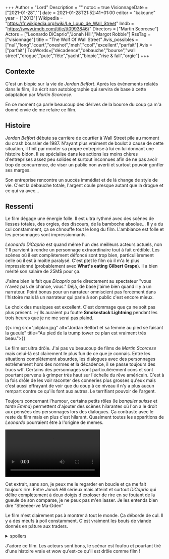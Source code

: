 +++
Author = "Lord"
Description = ""
notoc = true
VisionnageDate = ["2021-01-28",""]
date = 2021-01-28T21:52:41+01:00
editor = "kakoune"
year = ["2013"]
Wikipedia = "https://fr.wikipedia.org/wiki/Le_Loup_de_Wall_Street"
Imdb = "https://www.imdb.com/title/tt0993846/"
Directors = ["Martin Scorcese"]
Actors = ["Leonardo DiCaprio","Jonah Hill","Margot Robbie"]
RssTag = ["visionnage"]
title = "The Wolf Of Wall Street"
Avis_possibles = ["nul","long","court","oneshot","meh","cool","excellent","parfait"]
Avis = ["parfait"] 
TopWords=["décadence","débauche","bourse","wall street","drogue","pute","fête","yacht","biopic","rise & fall","orgie"]
+++
## Contexte
C'est un biopic sur la vie de *Jordan Belfort*.
Après les évènements relatés dans le film, il a écrit son autobiographie qui servira de base à cette adaptation par *Martin Scorcese*.

En ce moment ça parle beaucoup des dérives de la bourse du coup ça m'a donné envie de me refaire ce film.

## Histoire
*Jordan Belfort* débute sa carrière de courtier à Wall Street pile au moment du crash boursier de 1987.
N'ayant plus vraiment de boulot à cause de cette situation, il finit par monter sa propre entreprise à lui en lui donnant une histoire bidon.
Il se spécialise dans les actions les moins chères d'entreprises assez peu solides et surtout inconnues afin de ne pas avoir trop de concurrence, de viser un public non averti et surtout pouvoir gonfler ses marges.

Son entreprise rencontre un succès immédiat et de là change de style de vie.
C'est la débauche totale, l'argent coule presque autant que la drogue et ce qui va avec…

## Ressenti
Le film dégage une énergie folle.
Il est ultra rythmé avec des scènes de liesses totales, des orgies, des discours, de la bamboche absolue…
Il y a du cul constamment, ça se chnouffe tout le long du film.
L'ambiance est folle et les personnages sont impressionnants.

*Leonardo DiCaprio* est quand même l'un des meilleurs acteurs actuels, non ?
Il parvient à rendre un personnage extraordinaire tout à fait crédible.
Les scènes où il est complètement défoncé sont trop bien, particulièrement celle où il est à moitié paralysé.
C'est ptet le film où il m'a le plus impressionné (probablement avec **What's eating Gilbert Grape**).
Il a bien mérité son salaire de 25M$ pour ça.

J'aime bien le fait que *Dicaprio* parle directement au spectateur "vous n'avez pas de chance, vous."
Déjà, de base j'aime bien quand il y a un narrateur.
Point bonus pour un narrateur omniscient pas forcément dans l'histoire mais là un narrateur qui parle à son public c'est encore mieux.

Le choix des musiques est excellent.
C'est dommage que ça ne soit pas plus présent. :-/
Ils auraient pu foutre **Smokestack Lightning** pendant les trois heures que je ne me serai pas plaind.


{{< img src="joliplan.jpg" alt="Jordan Belfort et sa femme au pied se faisant la gueule" title="Au pied de la trump tower ce plan est vraiment très beau.">}}

Le film est ultra drôle.
J'ai pas vu beaucoup de films de *Martin Scorcese* mais celui-là est clairement le plus fun de ce que je connais.
Entre les situations complètement absurdes, les dialogues avec des personnages extrèmement hors des normes et la décadence, il se passe toujours des trucs wtf.
Certains des personnages sont particulièrement cons et sont pourtant parvenu à grimper très haut sur l'échelle du rêve américain.
C'est à la fois drôle de les voir raconter des conneries plus grosses qu'eux mais c'est aussi effrayant de voir que du coup à ce niveau il n'y a plus aucun rempart contre ce qu'ils font aux autres.
Le terrifiant pouvoir de l'argent.

Toujours concernant l'humour, certains petits rôles (le *banquier suisse* et *tante Emma*) permettent d'ajouter des scènes hilarantes où l'on a le droit aux pensées des personnages lors des dialogues.
Ça contraste avec le reste du film mais en plus c'est hilarant.
Quasiment toutes les apparitions de *Leonardo* pourraient être à l'origine de memes.

<video controls preload="metadata" autoplay loop style="max-width:100%;" alt="extrait où Jonah Hill et Leonardo sont complètement défoncés">
  <source type="video/webm" src="steve.webm">
  <p>Steve Madden</p>
</video>

Cet extrait, sans son, je peux me le regarder en boucle et ça me fait toujours rire.
Entre *Jonah Hill* sérieux mais atteint et surtout *DiCaprio* qui délire complètement à deux doigts d'exploser de rire en se foutant de la gueule de son comparse, je ne peux pas m'en lasser.
Je les entends bien dire “Steeeee-ve Ma-Dden”

Le film n'est clairement pas à montrer à tout le monde.
Ça déborde de cul.
Il y a des meufs à poil constamment.
C'est vraiment les bouts de viande donnés en pâture aux traders.

<details><summary>spoilers</summary>

C'est un film de type rise&fall où l'ascencion est rapide mais la chute encore plus rapide.
Au final, le héro n'est pas si immonde que ça.
Certe il a une hygiène de vie déplorable et est particulièrement fier de ses fêtes à la saucisse.
Mais à côté de ça il n'a pas d'accès de violence physique envers sa femme ni envers personne d'autre, il enfume les ptits porteurs et surtout les riches mais bon j'ai envie de dire que quand tu joues en bourse tu fais partit du problème.
Bref, le mec est surtout volage et a su profiter du système et ne connaît au final une chute pas si douloureuse que ça.
La prison semble pas si désagréable avec ses cours de tennis…

À sa sortie, une fois sobre, il continue le business en vendant ses techniques via des séminaires et des bouquins (et des droits pour ce film ^__^).
Et le pire c'est qu'il parvient à très bien en vivre…
C'est une société bien hypocrite quand même.

</details>

J'adore ce film.
Les acteurs sont bons, le scénar est foufou et pourtant tiré d'une histoire vraie et wow qu'est-ce qu'il est drôle comme film !
